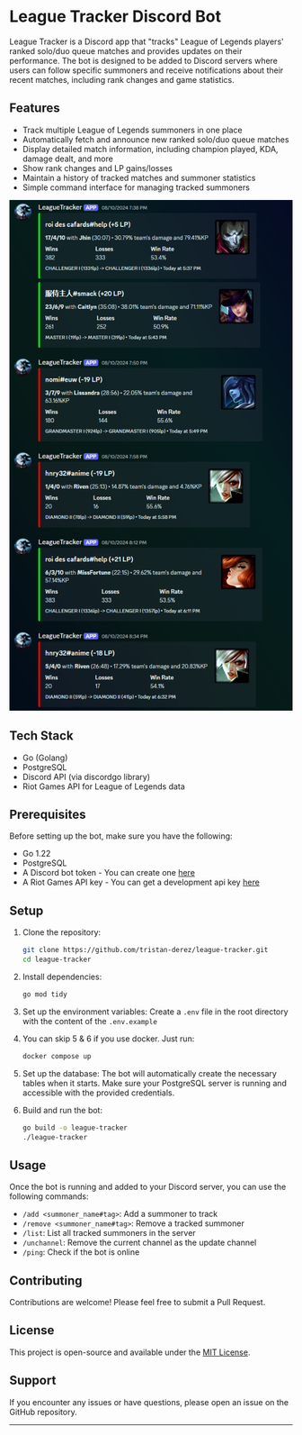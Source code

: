 # League Tracker Discord Bot

League Tracker is a Discord app that "tracks" League of Legends players' ranked solo/duo queue matches and provides
updates on their performance. The bot is designed to be added to Discord servers where users can follow specific
summoners and receive notifications about their recent matches, including rank changes and game statistics.

## Features

- Track multiple League of Legends summoners in one place
- Automatically fetch and announce new ranked solo/duo queue matches
- Display detailed match information, including champion played, KDA, damage dealt, and more
- Show rank changes and LP gains/losses
- Maintain a history of tracked matches and summoner statistics
- Simple command interface for managing tracked summoners

![](./docs/feature-screenshot.png)

## Tech Stack

- Go (Golang)
- PostgreSQL
- Discord API (via discordgo library)
- Riot Games API for League of Legends data

## Prerequisites

Before setting up the bot, make sure you have the following:

- Go 1.22
- PostgreSQL
- A Discord bot token - You can create one [here](https://discord.com/developers/applications/)
- A Riot Games API key - You can get a development api key [here](https://developer.riotgames.com/)

## Setup

1. Clone the repository:

   ```sh
   git clone https://github.com/tristan-derez/league-tracker.git
   cd league-tracker
   ```

2. Install dependencies:

   ```sh
   go mod tidy
   ```

3. Set up the environment variables: Create a `.env` file in the root directory with the content of the `.env.example`

4. You can skip 5 & 6 if you use docker. Just run:

   ```sh
   docker compose up
   ```

5. Set up the database: The bot will automatically create the necessary tables when it starts. Make sure your PostgreSQL
   server is running and accessible with the provided credentials.

6. Build and run the bot:
   ```sh
   go build -o league-tracker
   ./league-tracker
   ```

## Usage

Once the bot is running and added to your Discord server, you can use the following commands:

- `/add <summoner_name#tag>`: Add a summoner to track
- `/remove <summoner_name#tag>`: Remove a tracked summoner
- `/list`: List all tracked summoners in the server
- `/unchannel`: Remove the current channel as the update channel
- `/ping`: Check if the bot is online

## Contributing

Contributions are welcome! Please feel free to submit a Pull Request.

## License

This project is open-source and available under the [MIT License](LICENSE).

## Support

If you encounter any issues or have questions, please open an issue on the GitHub repository.

---
